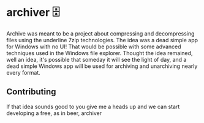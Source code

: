 # archiver 🗄

Archive was meant to be a project about compressing and decompressing files using the underline 7zip technologies. The idea was a dead simple app for Windows with no UI! That would be possible with some advanced techniques used in the Windows file explorer. Thought the idea remained, well an idea, it's possible that someday it will see the light of day, and a dead simple Windows app will be used for archiving and unarchiving nearly every format.

## Contributing
If that idea sounds good to you give me a heads up and we can start developing a free, as in beer, archiver 
